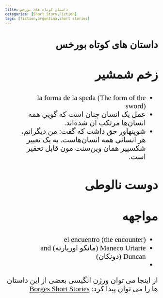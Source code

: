 ```yaml
---
title: داستان کوتاه های بورخس
categories: [Short Story,Fiction]
tags: [fiction,argentina,short stories]
---
```


<style type="text/css"> 
@font-face { font-family: 'Roya'; src: url('../../roya.ttf'); } 
p { font-family: Roya; direction: rtl; font-size:1.5rem; } 
ul {direction:rtl;font-family: Roya;font-size:1.5rem}
h2 {direction:rtl;font-family: Roya;font-size:2.0rem}
h3 {direction:rtl;font-family: Roya;font-size:2.5rem}
</style> 

## داستان های کوتاه بورخس

### زخم شمشیر
- la forma de la speda (The form of the sword)
-  عمل يک انسان چنان است که گويي همه انسان‌ها مرتکب آن شده‌اند.
- شوپنهاور حق داشت که گفت: من ديگرانم، هر انساني همه انسان‌هاست. به يک تعبير شکسپير همان وين‌سنت مون قابل تحقير است.

### دوست نالوطی

### مواجهه
- el encuentro (the encounter)
- Maneco Uriarte (مانکو اوریارته) and Duncan (دونکان)
- 


از اینجا می توان ورژن انگیسی بعضی از این داستان ها را می توان پیدا کرد:
[Borges Short Stories](https://posthegemony.wordpress.com/wp-content/uploads/2013/02/borges_collected-fictions.pdf)